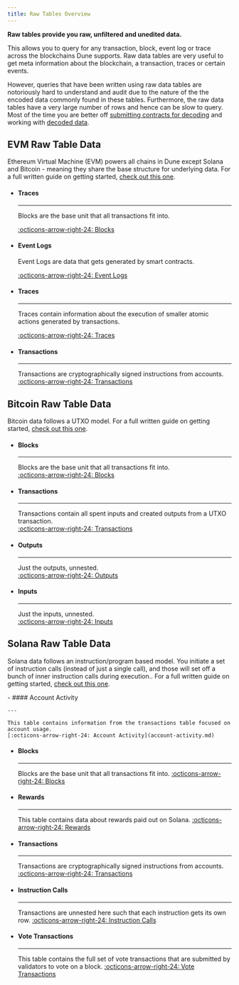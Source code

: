 ```yaml
---
title: Raw Tables Overview
---
```


**Raw tables provide you raw, unfiltered and unedited data.**

This allows you to query for any transaction, block, event log or trace across the blockchains Dune supports.  Raw data tables are very useful to get meta information about the blockchain, a transaction, traces or certain events.

However, queries that have been written using raw data tables are notoriously hard to understand and audit due to the nature of the the encoded data commonly found in these tables. Furthermore, the raw data tables have a very large number of rows and hence can be slow to query. Most of the time you are better off [submitting contracts for decoding](../../app/decoding-contracts.md) and working with [decoded data](../decoded/index.md).

## EVM Raw Table Data

Ethereum Virtual Machine (EVM) powers all chains in Dune except Solana and Bitcoin - meaning they share the base structure for underlying data. For a full written guide on getting started, [check out this one](https://web3datadegens.substack.com/p/a-basic-wizard-guide-to-dune-sql).

<div class="grid cards" markdown>

-   #### Traces

    ---

    Blocks are the base unit that all transactions fit into.

    [:octicons-arrow-right-24: Blocks](blocks.md)

-   #### Event Logs

    Event Logs are data that gets generated by smart contracts.

    [:octicons-arrow-right-24: Event Logs](event-logs.md)

-   #### Traces

    ---

    Traces contain information about the execution of smaller atomic actions generated by transactions.

    [:octicons-arrow-right-24: Traces](traces.md)

-   #### Transactions  
    
    ---  
    
    Transactions are cryptographically signed instructions from accounts.  
    [:octicons-arrow-right-24: Transactions](transactions.md)

</div>

## Bitcoin Raw Table Data

Bitcoin data follows a UTXO model. For a full written guide on getting started, [check out this one](https://web3datadegens.substack.com/p/how-to-analyze-bitcoin-data-with).

<div class="grid cards" markdown>

-   #### Blocks

    ---

    Blocks are the base unit that all transactions fit into.  
    [:octicons-arrow-right-24: Blocks](blocks.md)

-   #### Transactions

    ---

    Transactions contain all spent inputs and created outputs from a UTXO transaction.  
    [:octicons-arrow-right-24: Transactions](transactions.md)

-   #### Outputs

    ---

    Just the outputs, unnested.  
    [:octicons-arrow-right-24: Outputs](outputs.md)

-   #### Inputs

    ---

    Just the inputs, unnested.  
    [:octicons-arrow-right-24: Inputs](inputs.md)
</div>

## Solana Raw Table Data

Solana data follows an instruction/program based model. You initiate a set of instruction calls (instead of just a single call), and those will set off a bunch of inner instruction calls during execution.. For a full written guide on getting started, [check out this one](https://web3datadegens.substack.com/p/how-to-analyze-bitcoin-data-with).

<div class="grid cards" markdown>
-   #### Account Activity

    ---

    This table contains information from the transactions table focused on account usage.
    [:octicons-arrow-right-24: Account Activity](account-activity.md)

-   #### Blocks

    ---

    Blocks are the base unit that all transactions fit into.
    [:octicons-arrow-right-24: Blocks](blocks.md)

-   #### Rewards

    ---

    This table contains data about rewards paid out on Solana.
    [:octicons-arrow-right-24: Rewards](rewards.md)

-   #### Transactions

    ---

    Transactions are cryptographically signed instructions from accounts.
    [:octicons-arrow-right-24: Transactions](transactions.md)

-   #### Instruction Calls

    ---

    Transactions are unnested here such that each instruction gets its own row.
    [:octicons-arrow-right-24: Instruction Calls](instruction-calls.md)

-   #### Vote Transactions

    ---

    This table contains the full set of vote transactions that are submitted by validators to vote on a block.
    [:octicons-arrow-right-24: Vote Transactions](vote-transactions.md)
</div>
